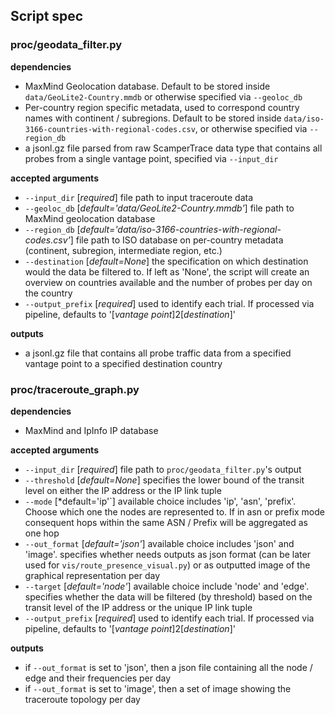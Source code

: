 ## Script spec

### proc/geodata_filter.py
**dependencies**
- MaxMind Geolocation database. Default to be stored inside `data/GeoLite2-Country.mmdb` or otherwise specified via `--geoloc_db`
- Per-country region specific metadata, used to correspond country names with continent / subregions. Default to be stored inside `data/iso-3166-countries-with-regional-codes.csv`, or otherwise specified via `--region_db`
- a jsonl.gz file parsed from raw ScamperTrace data type that contains all probes from a single vantage point, specified via `--input_dir`

**accepted arguments**
- `--input_dir` [*required*] file path to input traceroute data
- `--geoloc_db` [*default='data/GeoLite2-Country.mmdb'*] file path to MaxMind geolocation database
- `--region_db` [*default='data/iso-3166-countries-with-regional-codes.csv'*] file path to ISO database on per-country metadata (continent, subregion, intermediate region, etc.)
- `--destination` [*default=None*] the specification on which destination would the data be filtered to. If left as 'None', the script will create an overview on countries available and the number of probes per day on the country
- `--output_prefix` [*required*] used to identify each trial. If processed via pipeline, defaults to '[*vantage point*]2[*destination*]'

**outputs**
- a jsonl.gz file that contains all probe traffic data from a specified vantage point to a specified destination country 

### proc/traceroute_graph.py
**dependencies**
- MaxMind and IpInfo IP database

**accepted arguments**
- `--input_dir` [*required*] file path to `proc/geodata_filter.py`'s output
- `--threshold` [*default=None*] specifies the lower bound of the transit level on either the IP address or the IP link tuple
- `--mode` [*default='ip'`] available choice includes 'ip', 'asn', 'prefix'. Choose which one the nodes are represented to. If in asn or prefix mode consequent hops within the same ASN / Prefix will be aggregated as one hop
- `--out_format` [*default='json'*] available choice includes 'json' and 'image'. specifies whether needs outputs as json format (can be later used for `vis/route_presence_visual.py`) or as outputted image of the graphical representation per day
- `--target` [*default='node'*] available choice include 'node' and 'edge'. specifies whether the data will be filtered (by threshold) based on the transit level of the IP address or the unique IP link tuple
- `--output_prefix` [*required*] used to identify each trial. If processed via pipeline, defaults to '[*vantage point*]2[*destination*]'

**outputs**
- if `--out_format` is set to 'json', then a json file containing all the node / edge and their frequencies per day
- if `--out_format` is set to 'image', then a set of image showing the traceroute topology per day
